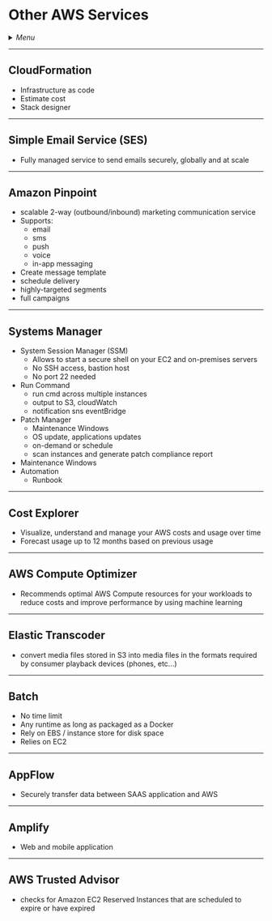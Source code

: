 # Other AWS Services

<details>
 <summary><i>Menu</i></summary>

- [CloudFormation](#cloudformation)
- [SES](#simple-email-service-ses)
- [Pinpoint](#amazon-pinpoint)
- [Systems Manager](#systems-manager)
- [Cost Explorer](#cost-explorer)
- [AWS Compute Optimizer](#aws-compute-optimizer)
- [Elastic Transcoder](#elastic-transcoder)
- [Batch](#batch)
- [AppFlow](#appflow)
- [Amplify](#amplify)
- [Trusted Advisor](#aws-trusted-advisor)
</details>

---
## CloudFormation
- Infrastructure as code
- Estimate cost
- Stack designer

---
## Simple Email Service (SES)
- Fully managed service to send emails securely, globally and at scale

---
## Amazon Pinpoint
- scalable 2-way (outbound/inbound) marketing communication service
- Supports:
  - email
  - sms
  - push
  - voice
  - in-app messaging
- Create message template
- schedule delivery
- highly-targeted segments
- full campaigns

---
## Systems Manager
- System Session Manager (SSM)
  - Allows to start a secure shell on your EC2 and on-premises servers
  - No SSH access, bastion host 
  - No port 22 needed
- Run Command
  - run cmd across multiple instances
  - output to S3, cloudWatch
  - notification sns eventBridge
- Patch Manager
  - Maintenance Windows
  - OS update, applications updates
  - on-demand or schedule
  - scan instances and generate patch compliance report
- Maintenance Windows
- Automation
  - Runbook

---
## Cost Explorer
- Visualize, understand and manage your AWS costs and usage over time
- Forecast usage up to 12 months based on previous usage

---
## AWS Compute Optimizer
- Recommends optimal AWS Compute resources for your workloads to reduce costs and improve performance by using machine learning

---
## Elastic Transcoder
- convert media files stored in S3 into media files in the formats required by consumer playback devices (phones, etc...)

---
## Batch
- No time limit
- Any runtime as long as packaged as a Docker
- Rely on EBS / instance store for disk space
- Relies on EC2

---
## AppFlow
- Securely transfer data between SAAS application and AWS

---
## Amplify
- Web and mobile application

---
## AWS Trusted Advisor
- checks for Amazon EC2 Reserved Instances that are scheduled to expire or have expired